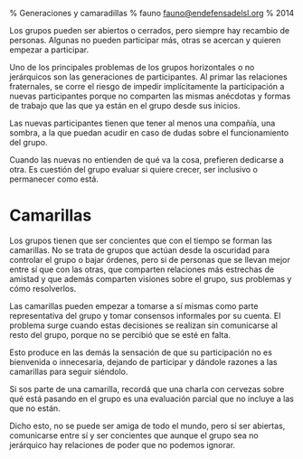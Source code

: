 % Generaciones y camaradillas
% fauno <fauno@endefensadelsl.org>
% 2014

Los grupos pueden ser abiertos o cerrados, pero siempre hay recambio de
personas.  Algunas no pueden participar más, otras se acercan y quieren
empezar a participar.

Uno de los principales problemas de los grupos horizontales o no
jerárquicos son las generaciones de participantes.  Al primar las
relaciones fraternales, se corre el riesgo de impedir implícitamente
la participación a nuevas participantes porque no comparten las mismas
anécdotas y formas de trabajo que las que ya están en el grupo desde
sus inicios.

Las nuevas participantes tienen que tener al menos una compañía, una
sombra, a la que puedan acudir en caso de dudas sobre el funcionamiento
del grupo.

Cuando las nuevas no entienden de qué va la cosa, prefieren dedicarse a
otra.  Es cuestión del grupo evaluar si quiere crecer, ser inclusivo o
permanecer como está.


# Camarillas

Los grupos tienen que ser concientes que con el tiempo se forman las
camarillas.  No se trata de grupos que actúan desde la oscuridad para
controlar el grupo o bajar órdenes, pero si de personas que se llevan
mejor entre sí que con las otras, que comparten relaciones más estrechas
de amistad y que además comparten visiones sobre el grupo, sus problemas
y cómo resolverlos.

Las camarillas pueden empezar a tomarse a sí mismas como parte
representativa del grupo y tomar consensos informales por su cuenta.  El
problema surge cuando estas decisiones se realizan sin comunicarse al
resto del grupo, porque no se percibió que se esté en falta.

Esto produce en las demás la sensación de que su participación no es
bienvenida o innecesaria, dejando de participar y dándole razones a las
camarillas para seguir siéndolo.

Si sos parte de una camarilla, recordá que una charla con cervezas
sobre qué está pasando en el grupo es una evaluación parcial que no
incluye a las que no están.


Dicho esto, no se puede ser amiga de todo el mundo, pero sí ser
abiertas, comunicarse entre sí y ser concientes que aunque el grupo sea
no jerárquico hay relaciones de poder que no podemos ignorar.
